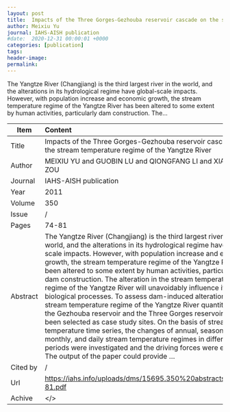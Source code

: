 ```yaml
---
layout: post
title:  Impacts of the Three Gorges-Gezhouba reservoir cascade on the stream temperature regime of the Yangtze River
author: Meixiu Yu
journal: IAHS-AISH publication
#date:  2020-12-31 00:00:01 +0000
categories: [publication]
tags: 
header-image: 
permalink: 
---
```

The Yangtze River (Changjiang) is the third largest river in the world, and the alterations in its hydrological regime have global-scale impacts. However, with population increase and economic growth, the stream temperature regime of the Yangtze River has been altered to some extent by human activities, particularly dam construction. The...
<!--the above is the excerpt-->
<!--more-->
<!--the following is the text-->


| Item           | Content    |
| ---------------|:------------|
| Title          | Impacts of the Three Gorges-Gezhouba reservoir cascade on the stream temperature regime of the Yangtze River     |
| Author         | MEIXIU YU and GUOBIN LU and QIONGFANG LI and XIANGLIN ZOU    |
| Journal        | IAHS-AISH publication   |
| Year           | 2011  |
| Volume         | 350	   |
| Issue          | /	   |
| Pages          | 74-81	   |
| Abstract       | The Yangtze River (Changjiang) is the third largest river in the world, and the alterations in its hydrological regime have global-scale impacts. However, with population increase and economic growth, the stream temperature regime of the Yangtze River has been altered to some extent by human activities, particularly dam construction. The alteration in the stream temperature regime of the Yangtze River will unavoidably influence its biological processes. To assess dam-induced alterations in the stream temperature regime of the Yangtze River quantitatively, the Gezhouba reservoir and the Three Gorges reservoir have been selected as case study sites. On the basis of stream temperature time series, the changes of annual, seasonal, monthly, and daily stream temperature regimes in different sub-periods were investigated and the driving forces were explored. The output of the paper could provide …	 |
| Cited by		 | /   |
| Url  			 | <https://iahs.info/uploads/dms/15695.350%20abstracts%2074-81.pdf>		 |
| Achive 	     | </>		 |

